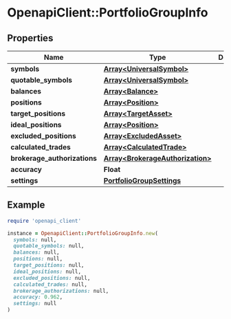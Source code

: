 # OpenapiClient::PortfolioGroupInfo

## Properties

| Name | Type | Description | Notes |
| ---- | ---- | ----------- | ----- |
| **symbols** | [**Array&lt;UniversalSymbol&gt;**](UniversalSymbol.md) |  | [optional] |
| **quotable_symbols** | [**Array&lt;UniversalSymbol&gt;**](UniversalSymbol.md) |  | [optional] |
| **balances** | [**Array&lt;Balance&gt;**](Balance.md) |  | [optional] |
| **positions** | [**Array&lt;Position&gt;**](Position.md) |  | [optional] |
| **target_positions** | [**Array&lt;TargetAsset&gt;**](TargetAsset.md) |  | [optional] |
| **ideal_positions** | [**Array&lt;Position&gt;**](Position.md) |  | [optional] |
| **excluded_positions** | [**Array&lt;ExcludedAsset&gt;**](ExcludedAsset.md) |  | [optional] |
| **calculated_trades** | [**Array&lt;CalculatedTrade&gt;**](CalculatedTrade.md) |  | [optional] |
| **brokerage_authorizations** | [**Array&lt;BrokerageAuthorization&gt;**](BrokerageAuthorization.md) |  | [optional] |
| **accuracy** | **Float** |  | [optional] |
| **settings** | [**PortfolioGroupSettings**](PortfolioGroupSettings.md) |  | [optional] |

## Example

```ruby
require 'openapi_client'

instance = OpenapiClient::PortfolioGroupInfo.new(
  symbols: null,
  quotable_symbols: null,
  balances: null,
  positions: null,
  target_positions: null,
  ideal_positions: null,
  excluded_positions: null,
  calculated_trades: null,
  brokerage_authorizations: null,
  accuracy: 0.962,
  settings: null
)
```

